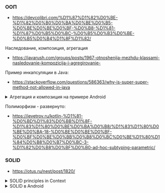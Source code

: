 ### ООП
* https://devcolibri.com/%D1%87%D1%82%D0%BE-%D1%82%D0%B0%D0%BA%D0%BE%D0%B5-%D0%BE%D0%BE%D0%BF-%D0%B8-%D1%81-%D1%87%D0%B5%D0%BC-%D0%B5%D0%B3%D0%BE-%D0%B5%D0%B4%D1%8F%D1%82/

Наследование, композиция, агрегация

* https://javarush.com/groups/posts/1967-otnoshenija-mezhdu-klassami-nasledovanie-kompozicija-i-agregirovanie-

Пример инкапсуляции в Java:
* https://stackoverflow.com/questions/586363/why-is-super-super-method-not-allowed-in-java

<details>
  <summary>Агрегация и композиция на примере Android</summary>
В Android-разработке агрегация и композиция часто используются для управления зависимостями между различными компонентами приложения. Вот примеры для каждой концепции:

**Агрегация**

**Пример агрегации в Android: Использование репозитория в ViewModel**

 В этом примере `ViewModel` использует `Repository`, который содержит логику работы с данными, но `Repository` может существовать независимо от `ViewModel`.

```kotlin
// Repository
class UserRepository(private val apiService: ApiService) {
    fun getUser(userId: String): LiveData<User> {
        // Логика получения данных
    }
}

// ViewModel
class UserViewModel(private val userRepository: UserRepository) : ViewModel() {
    val userLiveData: LiveData<User> = userRepository.getUser("user_id")

    // Другие методы
}

// Activity or Fragment
class UserActivity : AppCompatActivity() {
    private lateinit var userViewModel: UserViewModel

    override fun onCreate(savedInstanceState: Bundle?) {
        super.onCreate(savedInstanceState)
        setContentView(R.layout.activity_user)

        // Предположим, что UserRepository создан где-то еще
        val userRepository = UserRepository(ApiService.create())
        userViewModel = ViewModelProvider(this, UserViewModelFactory(userRepository))
            .get(UserViewModel::class.java)

        userViewModel.userLiveData.observe(this, Observer { user ->
            // Обновление UI
        })
    }
}
```

Здесь `UserViewModel` использует `UserRepository`, но `UserRepository` может существовать независимо от `UserViewModel`. `UserRepository` предоставляет данные, но не зависит от `UserViewModel` и может быть использован в других частях приложения.

**Композиция**

**Пример композиции в Android: Фрагмент и его компоненты**

В этом примере `Fragment` содержит несколько дочерних представлений, таких как `RecyclerView` и `Button`. Эти компоненты управляются жизненным циклом `Fragment`, и их создание и уничтожение управляются `Fragment`.

```kotlin
// Fragment
class UserListFragment : Fragment() {

    private lateinit var recyclerView: RecyclerView
    private lateinit var adapter: UserAdapter

    override fun onCreateView(
        inflater: LayoutInflater, container: ViewGroup?,
        savedInstanceState: Bundle?
    ): View? {
        return inflater.inflate(R.layout.fragment_user_list, container, false)
    }

    override fun onViewCreated(view: View, savedInstanceState: Bundle?) {
        super.onViewCreated(view, savedInstanceState)

        recyclerView = view.findViewById(R.id.recycler_view)
        adapter = UserAdapter()
        recyclerView.adapter = adapter

        // Инициализация и настройка RecyclerView
    }

    override fun onDestroyView() {
        super.onDestroyView()
        // Очистка ресурсов, если необходимо
    }
}

// Adapter
class UserAdapter : RecyclerView.Adapter<UserAdapter.UserViewHolder>() {
    // Реализация адаптера
}
```

В этом примере `UserListFragment` содержит `RecyclerView` и `UserAdapter`. Жизненный цикл этих компонентов управляется `UserListFragment`. Если `UserListFragment` уничтожается, все его дочерние компоненты также уничтожаются, что делает это примером композиции.

**Различия**

- **Агрегация**: `UserViewModel` и `UserRepository` имеют слабую связь. `UserRepository` может существовать независимо от `UserViewModel` и быть использован в других местах.

- **Композиция**: `UserListFragment` содержит `RecyclerView` и `UserAdapter`, которые полностью управляются жизненным циклом `Fragment`. Если `Fragment` уничтожается, то и все его дочерние компоненты также уничтожаются.

Эти примеры иллюстрируют, как можно использовать агрегацию и композицию в Android для управления зависимостями и структурированием компонентов приложения.

</details>

Полиморфизм - развернуто:

* https://ievetrov.ru/kotlin-%D1%81-%D0%BD%D1%83%D0%BB%D1%8F-%D1%83%D1%80%D0%BE%D0%BA%D0%B8/%D1%83%D1%80%D0%BE%D0%BA-18-%D0%BE%D0%BE%D0%BF-%D0%BF%D0%BE%D0%BB%D0%B8%D0%BC%D0%BE%D1%80%D1%84%D0%B8%D0%B7%D0%BC-3-%D1%82%D0%B8%D0%BF%D0%B0-ad-hoc-subtyping-parametric/

### SOLID
* https://otus.ru/nest/post/1820/

<details>
  <summary>SOLID principles in Context</summary>

Анализируя архитектуру Context в Android через призму принципов SOLID, можно выделить следующие моменты:

**1. Single Responsibility Principle (Принцип единственной ответственности)**

Принцип единственной ответственности гласит, что каждый класс должен иметь одну единственную причину для изменения, то есть выполнять одну задачу. Context в Android не вполне соответствует этому принципу, так как он выполняет множество различных функций:

- Доступ к ресурсам (например, getResources()).
- Управление службами (например, getSystemService()).
- Запуск новых Activity (например, startActivity()).
- Работа с файловой системой (например, openFileOutput()).

Такая многозадачность нарушает SRP, поскольку класс Context отвечает за множество разных аспектов работы приложения.

**2. Open/Closed Principle (Принцип открытости/закрытости)**

Принцип открытости/закрытости предполагает, что классы должны быть открыты для расширения, но закрыты для модификации.

В Android классы, реализующие Context (например, Activity, Application), обычно расширяют базовый функционал через наследование или композицию. Однако сам класс Context является абстрактным и определяет интерфейс, который нужно реализовать. В этом смысле Context соответствует OCP, поскольку его функциональность можно расширять (через наследование), не изменяя сам класс.

**3. Liskov Substitution Principle (Принцип подстановки Барбары Лисков)**

Принцип Лисков подразумевает, что объекты базового класса должны заменяться объектами его подклассов без нарушения работы программы.

В контексте Android, классы, которые наследуют Context (например, Activity, Service, Application), обычно соблюдают этот принцип. Например, Activity может использоваться там, где требуется Context, без нарушений в работе программы. Таким образом, LSP в большинстве случаев соблюдается.

**4. Interface Segregation Principle (Принцип разделения интерфейсов)**

Принцип разделения интерфейсов подразумевает, что клиенты не должны зависеть от интерфейсов, которые они не используют.

Context объединяет множество различных функций в одном интерфейсе, что нарушает этот принцип. Например, Context предоставляет методы для работы с ресурсами, службами, файловой системой и т.д., хотя конкретному классу может быть нужна только часть этих функций.

**5. Dependency Inversion Principle (Принцип инверсии зависимостей)**

Принцип инверсии зависимостей требует, чтобы высокоуровневые модули не зависели от низкоуровневых модулей, а оба типа модулей зависели от абстракций.

В Android Context часто передается в классы через конструкторы или методы, что соответствует принципу инверсии зависимостей. Однако, поскольку Context предоставляет конкретную реализацию, это может привести к проблемам при тестировании или повторном использовании кода, если не использовать абстракции.

**Итог**

Хотя Context является важной частью Android и предоставляет множество полезных функций, его архитектура не полностью соответствует принципам SOLID. Нарушения, особенно касающиеся SRP и ISP, являются результатом того, что Context объединяет в себе множество обязанностей и функций, которые могут быть полезны, но в то же время делают его перегруженным и трудным для тестирования.
***

</details>


<details>
  <summary>SOLID в Android</summary>

Принципы SOLID — это набор пяти принципов объектно-ориентированного дизайна, которые помогают создавать гибкие и поддерживаемые системы. Вот как каждый из этих принципов может быть применен на практике в Android-разработке:

**1. Принцип единственной ответственности (Single Responsibility Principle, SRP)**

**Принцип:** Каждый класс должен иметь только одну причину для изменений, то есть один уровень ответственности.

**Пример в Android:**

```kotlin
// Пример плохого кода, нарушающего SRP
class UserProfileActivity : AppCompatActivity() {
    private lateinit var userProfile: UserProfile

    override fun onCreate(savedInstanceState: Bundle?) {
        super.onCreate(savedInstanceState)
        setContentView(R.layout.activity_user_profile)

        // Загрузка данных
        userProfile = loadUserProfile()
        
        // Отображение данных
        displayUserProfile(userProfile)
        
        // Сохранение данных
        saveUserProfile(userProfile)
    }

    private fun loadUserProfile(): UserProfile {
        // Логика загрузки профиля пользователя
    }

    private fun displayUserProfile(profile: UserProfile) {
        // Логика отображения профиля пользователя
    }

    private fun saveUserProfile(profile: UserProfile) {
        // Логика сохранения профиля пользователя
    }
}

// Пример хорошего кода, следуя SRP
class UserProfileActivity : AppCompatActivity() {
    private lateinit var userProfile: UserProfile
    private val userProfileManager = UserProfileManager()

    override fun onCreate(savedInstanceState: Bundle?) {
        super.onCreate(savedInstanceState)
        setContentView(R.layout.activity_user_profile)

        userProfile = userProfileManager.loadUserProfile()
        displayUserProfile(userProfile)
    }

    private fun displayUserProfile(profile: UserProfile) {
        // Логика отображения профиля пользователя
    }
}

class UserProfileManager {
    fun loadUserProfile(): UserProfile {
        // Логика загрузки профиля пользователя
    }

    fun saveUserProfile(profile: UserProfile) {
        // Логика сохранения профиля пользователя
    }
}
```

В хорошем коде `UserProfileActivity` отвечает только за отображение профиля пользователя, а `UserProfileManager` отвечает за управление данными профиля.

**2. Принцип открытости/закрытости (Open/Closed Principle, OCP)**

**Принцип:** Классы должны быть открыты для расширения, но закрыты для модификации.

**Пример в Android:**

```kotlin
// Пример плохого кода, нарушающего OCP
class NotificationService {
    fun sendNotification(notificationType: String, message: String) {
        if (notificationType == "EMAIL") {
            sendEmail(message)
        } else if (notificationType == "SMS") {
            sendSms(message)
        }
        // Добавление нового типа уведомления требует изменения этого класса
    }

    private fun sendEmail(message: String) {
        // Логика отправки email
    }

    private fun sendSms(message: String) {
        // Логика отправки SMS
    }
}

// Пример хорошего кода, следуя OCP
interface Notification {
    fun send(message: String)
}

class EmailNotification : Notification {
    override fun send(message: String) {
        // Логика отправки email
    }
}

class SmsNotification : Notification {
    override fun send(message: String) {
        // Логика отправки SMS
    }
}

class NotificationService {
    fun sendNotification(notification: Notification, message: String) {
        notification.send(message)
    }
}
```

В хорошем коде добавление нового типа уведомления не требует изменения `NotificationService`. Достаточно создать новый класс, реализующий интерфейс `Notification`.

**3. Принцип подстановки Лисков (Liskov Substitution Principle, LSP)**

**Принцип:** Объекты должны быть заменяемыми их подтипами без нарушения правильности программы.

**Пример в Android:**

```kotlin
// Пример плохого кода, нарушающего LSP
open class Button {
    open fun click() {
        // Логика нажатия кнопки
    }
}

class ToggleButton : Button() {
    override fun click() {
        // Логика переключения
    }
}

fun performClick(button: Button) {
    button.click()
}

// Пример хорошего кода, следуя LSP
open class Button {
    open fun click() {
        // Логика нажатия кнопки
    }
}

class ToggleButton : Button() {
    override fun click() {
        // Логика переключения
    }
}

fun performClick(button: Button) {
    button.click() // Работает как с Button, так и с ToggleButton
}
```

В хорошем коде, если `ToggleButton` заменяет `Button`, поведение функции `performClick` остается корректным.

**4. Принцип разделения интерфейса (Interface Segregation Principle, ISP)**

**Принцип:** Клиенты не должны зависеть от интерфейсов, которые они не используют.

**Пример в Android:**

```kotlin
// Пример плохого кода, нарушающего ISP
interface UserActions {
    fun login()
    fun logout()
    fun resetPassword()
}

class User : UserActions {
    override fun login() {
        // Логика входа
    }

    override fun logout() {
        // Логика выхода
    }

    override fun resetPassword() {
        // Логика сброса пароля
    }
}

// Пример хорошего кода, следуя ISP
interface Login {
    fun login()
    fun logout()
}

interface PasswordReset {
    fun resetPassword()
}

class User : Login, PasswordReset {
    override fun login() {
        // Логика входа
    }

    override fun logout() {
        // Логика выхода
    }

    override fun resetPassword() {
        // Логика сброса пароля
    }
}
```

В хорошем коде интерфейсы разделены на более специализированные, и `User` реализует только те методы, которые ему действительно нужны.

**5. Принцип инверсии зависимостей (Dependency Inversion Principle, DIP)**

**Принцип:** Модули высшего уровня не должны зависеть от модулей низшего уровня. Оба типа модулей должны зависеть от абстракций.

**Пример в Android:**

```kotlin
// Пример плохого кода, нарушающего DIP
class UserService {
    private val userRepository = UserRepository()

    fun getUser(userId: String): User {
        return userRepository.getUser(userId)
    }
}

class UserRepository {
    fun getUser(userId: String): User {
        // Логика получения пользователя
    }
}

// Пример хорошего кода, следуя DIP
interface UserRepository {
    fun getUser(userId: String): User
}

class UserService(private val userRepository: UserRepository) {
    fun getUser(userId: String): User {
        return userRepository.getUser(userId)
    }
}

class LocalUserRepository : UserRepository {
    override fun getUser(userId: String): User {
        // Логика получения пользователя
    }
}
```

В хорошем коде `UserService` зависит от абстракции (`UserRepository`), а не от конкретной реализации. Это позволяет легко заменять реализации, например, для использования разных источников данных.

Эти примеры показывают, как можно применять принципы SOLID для создания более гибких, модульных и легко поддерживаемых приложений в Android.

</details>